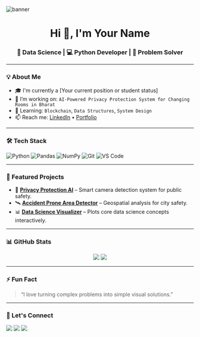 <img src="https://yourdomain.com/banner.gif" alt="banner" align="center" />

<h1 align="center">Hi 👋, I'm Your Name</h1>
<h3 align="center">🚀 Data Science | 💻 Python Developer | 🎯 Problem Solver</h3>

---

### 💡 About Me

- 🎓 I'm currently a [Your current position or student status]
- 🔭 I’m working on: `AI-Powered Privacy Protection System for Changing Rooms in Bharat`
- 🌱 Learning: `Blockchain`, `Data Structures`, `System Design`
- 📫 Reach me: [LinkedIn](https://linkedin.com/in/yourname) • [Portfolio](https://yourportfolio.com)

---

### 🛠️ Tech Stack

![Python](https://img.shields.io/badge/-Python-333333?style=flat&logo=python)
![Pandas](https://img.shields.io/badge/-Pandas-150458?style=flat&logo=pandas)
![NumPy](https://img.shields.io/badge/-NumPy-013243?style=flat&logo=numpy)
![Git](https://img.shields.io/badge/-Git-F05032?style=flat&logo=git)
![VS Code](https://img.shields.io/badge/-VSCode-007ACC?style=flat&logo=visual-studio-code)

---

### 📂 Featured Projects

- 🔐 [**Privacy Protection AI**](https://github.com/yourusername/project1) – Smart camera detection system for public safety.
- 🛰 [**Accident Prone Area Detector**](https://github.com/yourusername/project2) – Geospatial analysis for city safety.
- 📊 [**Data Science Visualizer**](https://github.com/yourusername/project3) – Plots core data science concepts interactively.

---

### 📊 GitHub Stats

<p align="center">
  <img src="https://github-readme-stats.vercel.app/api?username=yourusername&show_icons=true&theme=tokyonight" />
  <img src="https://github-readme-streak-stats.herokuapp.com/?user=yourusername&theme=tokyonight" />
</p>

---

### ⚡ Fun Fact

> “I love turning complex problems into simple visual solutions.”

---

### 🙌 Let's Connect

<p>
  <a href="mailto:youremail@example.com"><img src="https://img.shields.io/badge/Email-D14836?style=flat&logo=gmail&logoColor=white"/></a>
  <a href="https://linkedin.com/in/yourname"><img src="https://img.shields.io/badge/LinkedIn-blue?style=flat&logo=linkedin"/></a>
  <a href="https://twitter.com/yourhandle"><img src="https://img.shields.io/badge/Twitter-1DA1F2?style=flat&logo=twitter&logoColor=white"/></a>
</p>
